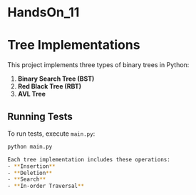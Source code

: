 # HandsOn_11

# Tree Implementations

This project implements three types of binary trees in Python:

1. **Binary Search Tree (BST)**
2. **Red Black Tree (RBT)**
3. **AVL Tree**

## Running Tests
To run tests, execute `main.py`:
```bash
python main.py

Each tree implementation includes these operations:
- **Insertion**
- **Deletion**
- **Search**
- **In-order Traversal**
